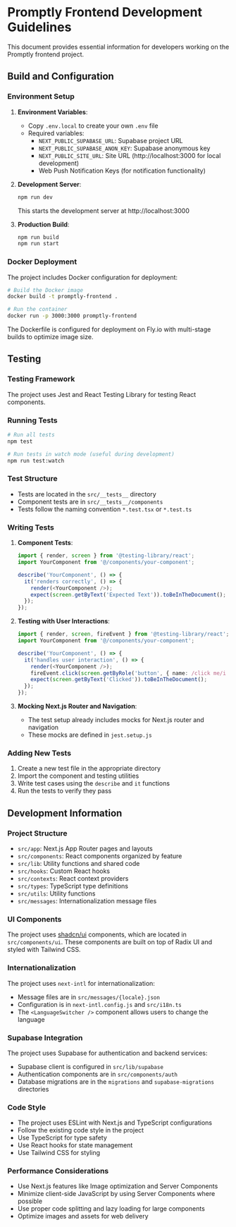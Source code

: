# Promptly Frontend Development Guidelines

This document provides essential information for developers working on the Promptly frontend project.

## Build and Configuration

### Environment Setup

1. **Environment Variables**:
   - Copy `.env.local` to create your own `.env` file
   - Required variables:
     - `NEXT_PUBLIC_SUPABASE_URL`: Supabase project URL
     - `NEXT_PUBLIC_SUPABASE_ANON_KEY`: Supabase anonymous key
     - `NEXT_PUBLIC_SITE_URL`: Site URL (http://localhost:3000 for local development)
     - Web Push Notification Keys (for notification functionality)

2. **Development Server**:
   ```bash
   npm run dev
   ```
   This starts the development server at http://localhost:3000

3. **Production Build**:
   ```bash
   npm run build
   npm run start
   ```

### Docker Deployment

The project includes Docker configuration for deployment:

```bash
# Build the Docker image
docker build -t promptly-frontend .

# Run the container
docker run -p 3000:3000 promptly-frontend
```

The Dockerfile is configured for deployment on Fly.io with multi-stage builds to optimize image size.

## Testing

### Testing Framework

The project uses Jest and React Testing Library for testing React components.

### Running Tests

```bash
# Run all tests
npm test

# Run tests in watch mode (useful during development)
npm run test:watch
```

### Test Structure

- Tests are located in the `src/__tests__` directory
- Component tests are in `src/__tests__/components`
- Tests follow the naming convention `*.test.tsx` or `*.test.ts`

### Writing Tests

1. **Component Tests**:
   ```typescript
   import { render, screen } from '@testing-library/react';
   import YourComponent from '@/components/your-component';

   describe('YourComponent', () => {
     it('renders correctly', () => {
       render(<YourComponent />);
       expect(screen.getByText('Expected Text')).toBeInTheDocument();
     });
   });
   ```

2. **Testing with User Interactions**:
   ```typescript
   import { render, screen, fireEvent } from '@testing-library/react';
   import YourComponent from '@/components/your-component';

   describe('YourComponent', () => {
     it('handles user interaction', () => {
       render(<YourComponent />);
       fireEvent.click(screen.getByRole('button', { name: /click me/i }));
       expect(screen.getByText('Clicked')).toBeInTheDocument();
     });
   });
   ```

3. **Mocking Next.js Router and Navigation**:
   - The test setup already includes mocks for Next.js router and navigation
   - These mocks are defined in `jest.setup.js`

### Adding New Tests

1. Create a new test file in the appropriate directory
2. Import the component and testing utilities
3. Write test cases using the `describe` and `it` functions
4. Run the tests to verify they pass

## Development Information

### Project Structure

- `src/app`: Next.js App Router pages and layouts
- `src/components`: React components organized by feature
- `src/lib`: Utility functions and shared code
- `src/hooks`: Custom React hooks
- `src/contexts`: React context providers
- `src/types`: TypeScript type definitions
- `src/utils`: Utility functions
- `src/messages`: Internationalization message files

### UI Components

The project uses [shadcn/ui](https://ui.shadcn.com/) components, which are located in `src/components/ui`. These components are built on top of Radix UI and styled with Tailwind CSS.

### Internationalization

The project uses `next-intl` for internationalization:

- Message files are in `src/messages/{locale}.json`
- Configuration is in `next-intl.config.js` and `src/i18n.ts`
- The `<LanguageSwitcher />` component allows users to change the language

### Supabase Integration

The project uses Supabase for authentication and backend services:

- Supabase client is configured in `src/lib/supabase`
- Authentication components are in `src/components/auth`
- Database migrations are in the `migrations` and `supabase-migrations` directories

### Code Style

- The project uses ESLint with Next.js and TypeScript configurations
- Follow the existing code style in the project
- Use TypeScript for type safety
- Use React hooks for state management
- Use Tailwind CSS for styling

### Performance Considerations

- Use Next.js features like Image optimization and Server Components
- Minimize client-side JavaScript by using Server Components where possible
- Use proper code splitting and lazy loading for large components
- Optimize images and assets for web delivery